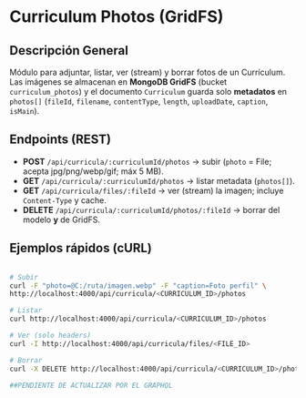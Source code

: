 # Curriculum Photos (GridFS)

## Descripción General

Módulo para adjuntar, listar, ver (stream) y borrar fotos de un Currículum.  
Las imágenes se almacenan en **MongoDB GridFS** (bucket `curriculum_photos`) y el documento `Curriculum` guarda solo **metadatos** en `photos[]` (`fileId`, `filename`, `contentType`, `length`, `uploadDate`, `caption`, `isMain`).



## Endpoints (REST)
- **POST** `/api/curricula/:curriculumId/photos` → subir (`photo` = File; acepta jpg/png/webp/gif; máx 5 MB).
- **GET**  `/api/curricula/:curriculumId/photos` → listar metadata (`photos[]`).
- **GET**  `/api/curricula/files/:fileId` → ver (stream) la imagen; incluye `Content-Type` y cache.
- **DELETE** `/api/curricula/:curriculumId/photos/:fileId` → borrar del modelo **y** de GridFS.

## Ejemplos rápidos (cURL)
```bash

# Subir
curl -F "photo=@C:/ruta/imagen.webp" -F "caption=Foto perfil" \
http://localhost:4000/api/curricula/<CURRICULUM_ID>/photos

# Listar
curl http://localhost:4000/api/curricula/<CURRICULUM_ID>/photos

# Ver (solo headers)
curl -I http://localhost:4000/api/curricula/files/<FILE_ID>

# Borrar
curl -X DELETE http://localhost:4000/api/curricula/<CURRICULUM_ID>/photos/<FILE_ID>

##PENDIENTE DE ACTUALIZAR POR EL GRAPHQL